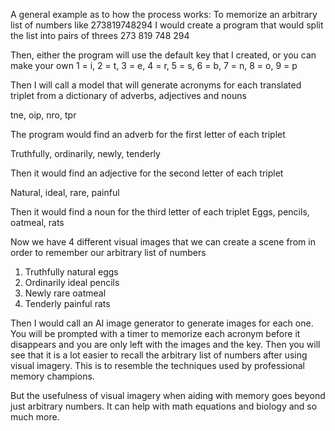A general example as to how the process works: To memorize an arbitrary list of numbers like 273819748294
I would create a program that would split the list into pairs of threes
273 819 748 294

Then, either the program will use the default key that I created, or you can make your own
1 = i, 2 = t, 3 = e, 4 = r, 5 = s, 6 = b, 7 = n, 8 = o, 9 = p

Then I will call a model that will generate acronyms for each translated triplet from a dictionary of adverbs, adjectives and nouns

tne, oip, nro, tpr

The program would find an adverb for the first letter of each triplet

Truthfully, ordinarily, newly, tenderly

Then it would find an adjective for the second letter of each triplet

Natural, ideal, rare, painful

Then it would find a noun for the third letter of each triplet
Eggs, pencils, oatmeal, rats

Now we have 4 different visual images that we can create a scene from in order to remember our arbitrary list of numbers
1. Truthfully natural eggs
2. Ordinarily ideal pencils
3. Newly rare oatmeal
4. Tenderly painful rats

Then I would call an AI image generator to generate images for each one.
You will be prompted with a timer to memorize each acronym before it disappears and you are only left with the images and the key. Then you will see that it is a lot easier to recall the arbitrary list of numbers after using visual imagery. This is to resemble the techniques used by professional memory champions. 

But the usefulness of visual imagery when aiding with memory goes beyond just arbitrary numbers. It can help with math equations and biology and so much more.
